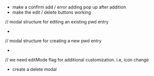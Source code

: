 - make a confirm add / error adding pop up after addition
- make the edit / delete buttons working

// modal structure for editing an existing pwd entry

- <ModalComponent :editMode="true" v-model:showModal="openEditor" site="Google" link="http://www.google.com" username="john"  password="doe" />

// modal structure for creating a new pwd entry

- <ModalComponent v-model:showModal="openCreator" />

// we need editMode flag for additional customization. i.e, icon change

- create a delete modal
